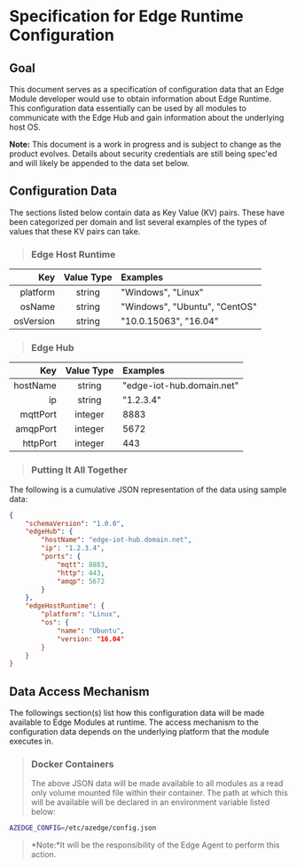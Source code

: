 Specification for Edge Runtime Configuration
============================================

Goal
----

This document serves as a specification of configuration data that an Edge
Module developer would use to obtain information about Edge Runtime.
This configuration data essentially can be used by all modules to communicate
with the Edge Hub and gain information about the underlying host OS.

**Note:** This document is a work in progress and is subject to change as the
product evolves. Details about security credentials are still being spec'ed
and will likely be appended to the data set below.

Configuration Data
------------------

The sections listed below contain data as Key Value (KV) pairs.
These have been categorized per domain and list several examples of the types
of values that these KV pairs can take.

>### Edge Host Runtime

| Key        | Value Type | Examples                     |
| ----------:|:----------:|:---------------------------- |
| platform   | string     | "Windows", "Linux"           |
| osName     | string     | "Windows", "Ubuntu", "CentOS"|
| osVersion  | string     | "10.0.15063", "16.04"        |

>### Edge Hub

| Key        | Value Type | Examples                     |
| ----------:|:----------:|:---------------------------- |
| hostName   | string     | "edge-iot-hub.domain.net"    |
| ip         | string     | "1.2.3.4"                    |
| mqttPort   | integer    | 8883                         |
| amqpPort   | integer    | 5672                         |
| httpPort   | integer    | 443                          |

>### Putting It All Together
The following is a cumulative JSON representation of the data using sample data:

```JSON
{
    "schemaVersion": "1.0.0",
    "edgeHub": {
        "hostName": "edge-iot-hub.domain.net",
        "ip": "1.2.3.4",
        "ports": {
            "mqtt": 8883,
            "http": 443,
            "amqp": 5672
        }
    },
    "edgeHostRuntime": {
        "platform": "Linux",
        "os": {
            "name": "Ubuntu",
            "version: "16.04"
        }
    }
}
```

Data Access Mechanism
---------------------

The followings section(s) list how this configuration data will be made
available to Edge Modules at runtime. The access mechanism to the configuration
data depends on the underlying platform that the module executes in.

>### Docker Containers
>
>The above JSON data will be made available to all modules as a read only
volume mounted file within their container. The path at which this will be
available will be declared in an environment variable listed below:
```bash
AZEDGE_CONFIG=/etc/azedge/config.json
```
>*Note:*It will be the responsibility of the Edge Agent to perform this action.